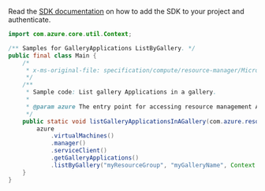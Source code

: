 Read the [SDK documentation](https://github.com/Azure/azure-sdk-for-java/blob/azure-resourcemanager_2.15.0/sdk/resourcemanager/azure-resourcemanager/README.md) on how to add the SDK to your project and authenticate.

```java
import com.azure.core.util.Context;

/** Samples for GalleryApplications ListByGallery. */
public final class Main {
    /*
     * x-ms-original-file: specification/compute/resource-manager/Microsoft.Compute/stable/2021-10-01/examples/gallery/ListGalleryApplicationsInAGallery.json
     */
    /**
     * Sample code: List gallery Applications in a gallery.
     *
     * @param azure The entry point for accessing resource management APIs in Azure.
     */
    public static void listGalleryApplicationsInAGallery(com.azure.resourcemanager.AzureResourceManager azure) {
        azure
            .virtualMachines()
            .manager()
            .serviceClient()
            .getGalleryApplications()
            .listByGallery("myResourceGroup", "myGalleryName", Context.NONE);
    }
}
```
